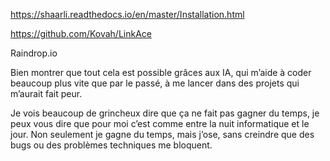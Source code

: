https://shaarli.readthedocs.io/en/master/Installation.html

https://github.com/Kovah/LinkAce

Raindrop.io

Bien montrer que tout cela est possible grâces aux IA, qui m’aide à coder beaucoup plus vite que par le passé, à me lancer dans des projets qui m’aurait fait peur.

Je vois beaucoup de grincheux dire que ça ne fait pas gagner du temps, je peux vous dire que pour moi c’est comme entre la nuit informatique et le jour. Non seulement je gagne du temps, mais j’ose, sans creindre que des bugs ou des problèmes techniques me bloquent.
